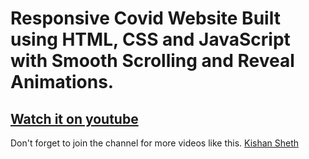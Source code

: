 # Responsive Covid Website Built using HTML, CSS and JavaScript with Smooth Scrolling and Reveal Animations.

## [Watch it on youtube](https://youtu.be/)

Don't forget to join the channel for more videos like this.
[Kishan Sheth](https://www.youtube.com/channel/UCDT8sIFy3pW8LT6SAbe8xtQ)
